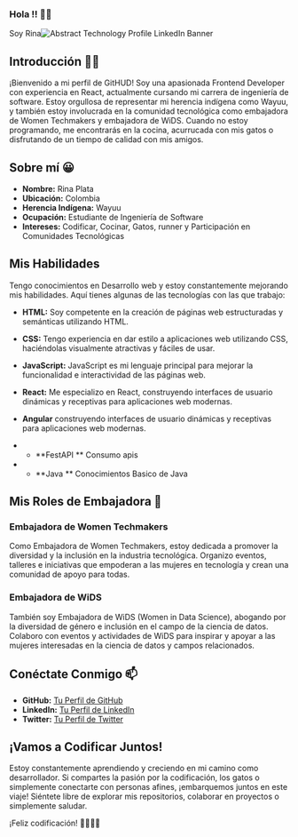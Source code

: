 ### Hola !! 👋🔭

Soy Rina![Abstract Technology Profile LinkedIn Banner](https://github.com/Rinaplata/Rinaplata/assets/55161289/2f46b784-9bdf-4f3b-b8b8-e6053690e252)


## Introducción 👩‍💻
¡Bienvenido a mi perfil de GitHUD! Soy una apasionada Frontend Developer con experiencia en React, actualmente cursando mi carrera de ingeniería de software. Estoy orgullosa de representar mi herencia indígena como Wayuu, y también estoy involucrada en la comunidad tecnológica como embajadora de Women Techmakers y embajadora de WiDS. Cuando no estoy programando, me encontrarás en la cocina, acurrucada con mis gatos o disfrutando de un tiempo de calidad con mis amigos.

## Sobre mí 😀

- **Nombre:** Rina Plata 
- **Ubicación:** Colombia 
- **Herencia Indígena:** Wayuu
- **Ocupación:** Estudiante de Ingeniería de Software
- **Intereses:** Codificar, Cocinar, Gatos, runner y  Participación en Comunidades Tecnológicas

## Mis Habilidades
 Tengo conocimientos en Desarrollo web y estoy constantemente mejorando mis habilidades. Aquí tienes algunas de las tecnologías con las que trabajo:

- **HTML:** Soy competente en la creación de páginas web estructuradas y semánticas utilizando HTML.

- **CSS:** Tengo experiencia en dar estilo a aplicaciones web utilizando CSS, haciéndolas visualmente atractivas y fáciles de usar.

- **JavaScript:** JavaScript es mi lenguaje principal para mejorar la funcionalidad e interactividad de las páginas web.

- **React:** Me especializo en React, construyendo interfaces de usuario dinámicas y receptivas para aplicaciones web modernas.

- **Angular** construyendo interfaces de usuario dinámicas y receptivas para aplicaciones web modernas.
 
- - **FestAPI ** Consumo apis

- - **Java ** Conocimientos Basico de Java

## Mis Roles de Embajadora 👯
### Embajadora de Women Techmakers
Como Embajadora de Women Techmakers, estoy dedicada a promover la diversidad y la inclusión en la industria tecnológica. Organizo eventos, talleres e iniciativas que empoderan a las mujeres en tecnología y crean una comunidad de apoyo para todas.

### Embajadora de WiDS
También soy Embajadora de WiDS (Women in Data Science), abogando por la diversidad de género e inclusión en el campo de la ciencia de datos. Colaboro con eventos y actividades de WiDS para inspirar y apoyar a las mujeres interesadas en la ciencia de datos y campos relacionados.

## Conéctate Conmigo 📫
- **GitHub:** [Tu Perfil de GitHub](https://github.com/Rinaplata)
- **LinkedIn:** [Tu Perfil de LinkedIn](https://www.linkedin.com/in/rina-plata/)
- **Twitter:** [Tu Perfil de Twitter](https://twitter.com/rina_plata)

## ¡Vamos a Codificar Juntos!
Estoy constantemente aprendiendo y creciendo en mi camino como desarrollador. Si compartes la pasión por la codificación, los gatos o simplemente conectarte con personas afines, ¡embarquemos juntos en este viaje! Siéntete libre de explorar mis repositorios, colaborar en proyectos o simplemente saludar.

¡Feliz codificación! 🚀🐱👩‍💻
